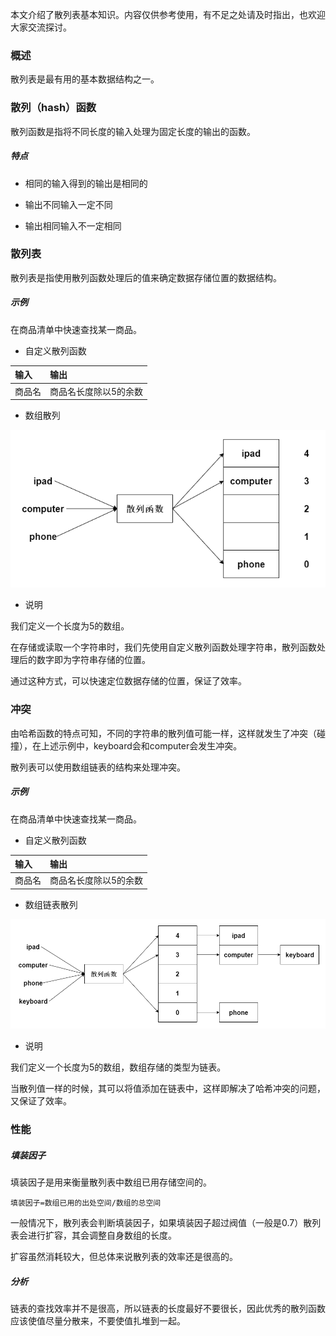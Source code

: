 本文介绍了散列表基本知识。内容仅供参考使用，有不足之处请及时指出，也欢迎大家交流探讨。

### 概述

散列表是最有用的基本数据结构之一。

### 散列（hash）函数

散列函数是指将不同长度的输入处理为固定长度的输出的函数。

##### 特点

* 相同的输入得到的输出是相同的

* 输出不同输入一定不同

* 输出相同输入不一定相同

### 散列表

散列表是指使用散列函数处理后的值来确定数据存储位置的数据结构。

##### 示例

在商品清单中快速查找某一商品。

* 自定义散列函数

|输入|输出|
|:----|:----|
|商品名|商品名长度除以5的余数|

* 数组散列

![数组散列表](./image/数组散列表.png)

* 说明

我们定义一个长度为5的数组。

在存储或读取一个字符串时，我们先使用自定义散列函数处理字符串，散列函数处理后的数字即为字符串存储的位置。

通过这种方式，可以快速定位数据存储的位置，保证了效率。

### 冲突

由哈希函数的特点可知，不同的字符串的散列值可能一样，这样就发生了冲突（碰撞），在上述示例中，keyboard会和computer会发生冲突。

散列表可以使用数组链表的结构来处理冲突。

##### 示例

在商品清单中快速查找某一商品。

* 自定义散列函数

|输入|输出|
|:----|:----|
|商品名|商品名长度除以5的余数|

* 数组链表散列

![数组链表散列表](./image/数组链表散列表.png)

* 说明

我们定义一个长度为5的数组，数组存储的类型为链表。

当散列值一样的时候，其可以将值添加在链表中，这样即解决了哈希冲突的问题，又保证了效率。

### 性能

##### 填装因子

填装因子是用来衡量散列表中数组已用存储空间的。

``` text
填装因子=数组已用的出处空间/数组的总空间
```

一般情况下，散列表会判断填装因子，如果填装因子超过阀值（一般是0.7）散列表会进行扩容，其会调整自身数组的长度。

扩容虽然消耗较大，但总体来说散列表的效率还是很高的。

##### 分析

链表的查找效率并不是很高，所以链表的长度最好不要很长，因此优秀的散列函数应该使值尽量分散来，不要使值扎堆到一起。
